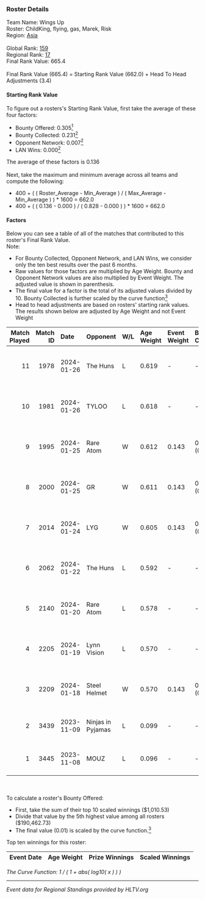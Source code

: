 ### Roster Details<br />
Team Name: Wings Up<br />
Roster: ChildKing, flying, gas, Marek, Risk<br />
Region: [Asia]( ../standings_asia.md)<br />
<br />
Global Rank: [159](../standings_global.md)<br />
Regional Rank: [17]( ../standings_asia.md)<br />
Final Rank Value:  665.4<br />
<br />
Final Rank Value (665.4) = Starting Rank Value (662.0) + Head To Head Adjustments (3.4)<br />

#### Starting Rank Value<br />
To figure out a rosters's Starting Rank Value, first take the average of these four factors:<br />
- Bounty Offered: 0.305[<sup>1</sup>](#table2)
- Bounty Collected: 0.231[<sup>2</sup>](#table1)
- Opponent Network: 0.007[<sup>2</sup>](#table1)
- LAN Wins: 0.000[<sup>2</sup>](#table1)

The average of these factors is 0.136<br />
<br />
Next, take the maximum and minimum average across all teams and compute the following:<br />
- 400 + ( ( Roster_Average - Min_Average ) / ( Max_Average - Min_Average ) ) * 1600 = 662.0
- 400 + ( ( 0.136 - 0.000 ) / ( 0.828 - 0.000 ) ) * 1600 = 662.0


#### Factors<br />
Below you can see a table of all of the matches that contributed to this roster's Final Rank Value.<br />
Note:<br />

- For Bounty Collected, Opponent Network, and LAN Wins, we consider only the ten best results over the past 6 months.
- Raw values for those factors are multiplied by Age Weight. Bounty and Opponent Network values are also multiplied by Event Weight. The adjusted value is shown in parenthesis.
- The final value for a factor is the total of its adjusted values divided by 10. Bounty Collected is further scaled by the curve function[<sup>3</sup>](#curveFunction)
- Head to head adjustments are based on rosters' starting rank values. The results shown below are adjusted by Age Weight and not Event Weight
<span id="table1"></span><br />


| Match Played | Match ID | Date       | Opponent          | W/L | Age Weight | Event Weight | Bounty Collected | Opponent Network | LAN Wins  | H2H Adj. | Roster                              |
| -: | -: | :- | :- | :- | :- | :- | :- | :- | :- | -: | :- |
|           11 |     1978 | 2024-01-26 | The Huns          | L   | 0.619      | -            | -                | -                | -         |   -11.68 | ChildKing, flying, gas, Marek, Risk |
|           10 |     1981 | 2024-01-26 | TYLOO             | L   | 0.618      | -            | -                | -                | -         |    -4.19 | ChildKing, flying, gas, Marek, Risk |
|            9 |     1995 | 2024-01-25 | Rare Atom         | W   | 0.612      | 0.143        | 0.024 (0.002)    | 0.233 (0.020)    | 0 (0.000) |    11.11 | ChildKing, flying, gas, Marek, Risk |
|            8 |     2000 | 2024-01-25 | GR                | W   | 0.611      | 0.143        | 0.005 (0.000)    | 0.267 (0.023)    | 0 (0.000) |     9.26 | ChildKing, flying, gas, Marek, Risk |
|            7 |     2014 | 2024-01-24 | LYG               | W   | 0.605      | 0.143        | 0.004 (0.000)    | 0.146 (0.013)    | 0 (0.000) |    10.50 | ChildKing, flying, gas, Marek, Risk |
|            6 |     2062 | 2024-01-22 | The Huns          | L   | 0.592      | -            | -                | -                | -         |   -11.75 | ChildKing, flying, gas, Marek, Risk |
|            5 |     2140 | 2024-01-20 | Rare Atom         | L   | 0.578      | -            | -                | -                | -         |    -7.92 | ChildKing, flying, gas, Marek, Risk |
|            4 |     2205 | 2024-01-19 | Lynn Vision       | L   | 0.570      | -            | -                | -                | -         |    -0.96 | ChildKing, flying, gas, Marek, Risk |
|            3 |     2209 | 2024-01-18 | Steel Helmet      | W   | 0.570      | 0.143        | 0.021 (0.002)    | 0.131 (0.011)    | 0 (0.000) |     9.82 | ChildKing, flying, gas, Marek, Risk |
|            2 |     3439 | 2023-11-09 | Ninjas in Pyjamas | L   | 0.099      | -            | -                | -                | -         |    -0.76 | ChildKing, flying, gas, lan, Marek  |
|            1 |     3445 | 2023-11-08 | MOUZ              | L   | 0.096      | -            | -                | -                | -         |    -0.00 | ChildKing, flying, gas, lan, Marek  |

<br />
<span id="table2"></span><br />
To calculate a roster's Bounty Offered:<br />

- First, take the sum of their top 10 scaled winnings ($1,010.53)
- Divide that value by the 5th highest value among all rosters ($190,462.73)
- The final value (0.01) is scaled by the curve function.[<sup>3</sup>](#curveFunction)

Top ten winnings for this roster:<br />

| Event Date | Age Weight | Prize Winnings | Scaled Winnings |
| :- | -: | :- | :- |


<span id="curveFunction"></span>_The Curve Function: 1 / ( 1 + abs( log10( x ) ) )_<br />

---
_Event data for Regional Standings provided by HLTV.org_<br />
